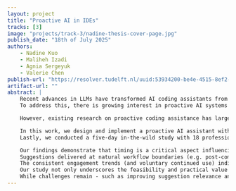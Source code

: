 ```yaml
---
layout: project
title: "Proactive AI in IDEs"
tracks: [3]
image: "projects/track-3/nadine-thesis-cover-page.jpg"
publish_date: "18th of July 2025"
authors:
    - Nadine Kuo
    - Maliheh Izadi
    - Agnia Sergeyuk
    - Valerie Chen
publish-url: "https://resolver.tudelft.nl/uuid:53934200-be4e-4515-8ef2-d3dd1a9bfe8a"
artifact-url: ""
abstract: |    
    Recent advances in LLMs have transformed AI coding assistants from simple autocompletion tools into conversational partners that support a wide range of development tasks through natural language interaction. While this shift promotes closer human-AI collaboration, this also places a burden on developers to craft precise prompts and integrate sufficient context to accomplish their task.
    To address this, there is growing interest in proactive AI systems that can anticipate developer intent and surface timely, contextually relevant suggestions - potentially revealing insights developers might not have considered.

    However, existing research on proactive coding assistance has largely been confined to controlled, experimental settings, leaving open questions about its effectiveness and integration in real-world development environments.

    In this work, we design and implement a proactive AI assistant within JetBrains Fleet, a polyglot enterprise IDE. Our system signals AI activity via in-editor cues and delivers context-aware code improvement suggestions via a chat interface. We adopt heuristics based on IDE activity to determine when it is timely to intervene, during various stages across the development workflow: formulating needs, idea execution and committing changes.
    Lastly, we conducted a five-day in-the-wild study with 18 professional developers to evaluate its impact on user experience and engagement patterns.

    Our findings demonstrate that timing is a critical aspect influencing perceived value of proactive AI assistance.
    Suggestions delivered at natural workflow boundaries (e.g. post-commit) achieved the highest engagement, while mid-task interventions were often dismissed.
    The consistent engagement trends (and voluntary continued use) indicate strong potential for integrating proactive AI into everyday software engineering workflows.
    Our study not only underscores the feasibility and practical value of proactive assistance in enterprise development environments, but also provides actionable design insights for future tools.
    While challenges remain - such as improving suggestion relevance and supporting diverse user preferences - these highlight important directions for advancing adaptive, intent-aware proactive systems that can further enhance developer workflows.
---
```

